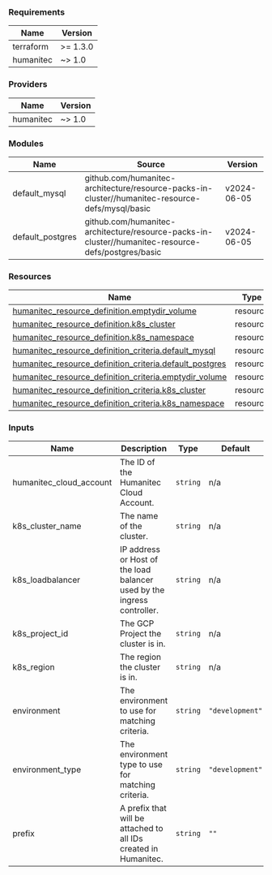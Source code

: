 <!-- BEGIN_TF_DOCS -->
### Requirements

| Name | Version |
|------|---------|
| terraform | >= 1.3.0 |
| humanitec | ~> 1.0 |

### Providers

| Name | Version |
|------|---------|
| humanitec | ~> 1.0 |

### Modules

| Name | Source | Version |
|------|--------|---------|
| default\_mysql | github.com/humanitec-architecture/resource-packs-in-cluster//humanitec-resource-defs/mysql/basic | v2024-06-05 |
| default\_postgres | github.com/humanitec-architecture/resource-packs-in-cluster//humanitec-resource-defs/postgres/basic | v2024-06-05 |

### Resources

| Name | Type |
|------|------|
| [humanitec_resource_definition.emptydir_volume](https://registry.terraform.io/providers/humanitec/humanitec/latest/docs/resources/resource_definition) | resource |
| [humanitec_resource_definition.k8s_cluster](https://registry.terraform.io/providers/humanitec/humanitec/latest/docs/resources/resource_definition) | resource |
| [humanitec_resource_definition.k8s_namespace](https://registry.terraform.io/providers/humanitec/humanitec/latest/docs/resources/resource_definition) | resource |
| [humanitec_resource_definition_criteria.default_mysql](https://registry.terraform.io/providers/humanitec/humanitec/latest/docs/resources/resource_definition_criteria) | resource |
| [humanitec_resource_definition_criteria.default_postgres](https://registry.terraform.io/providers/humanitec/humanitec/latest/docs/resources/resource_definition_criteria) | resource |
| [humanitec_resource_definition_criteria.emptydir_volume](https://registry.terraform.io/providers/humanitec/humanitec/latest/docs/resources/resource_definition_criteria) | resource |
| [humanitec_resource_definition_criteria.k8s_cluster](https://registry.terraform.io/providers/humanitec/humanitec/latest/docs/resources/resource_definition_criteria) | resource |
| [humanitec_resource_definition_criteria.k8s_namespace](https://registry.terraform.io/providers/humanitec/humanitec/latest/docs/resources/resource_definition_criteria) | resource |

### Inputs

| Name | Description | Type | Default | Required |
|------|-------------|------|---------|:--------:|
| humanitec\_cloud\_account | The ID of the Humanitec Cloud Account. | `string` | n/a | yes |
| k8s\_cluster\_name | The name of the cluster. | `string` | n/a | yes |
| k8s\_loadbalancer | IP address or Host of the load balancer used by the ingress controller. | `string` | n/a | yes |
| k8s\_project\_id | The GCP Project the cluster is in. | `string` | n/a | yes |
| k8s\_region | The region the cluster is in. | `string` | n/a | yes |
| environment | The environment to use for matching criteria. | `string` | `"development"` | no |
| environment\_type | The environment type to use for matching criteria. | `string` | `"development"` | no |
| prefix | A prefix that will be attached to all IDs created in Humanitec. | `string` | `""` | no |
<!-- END_TF_DOCS -->